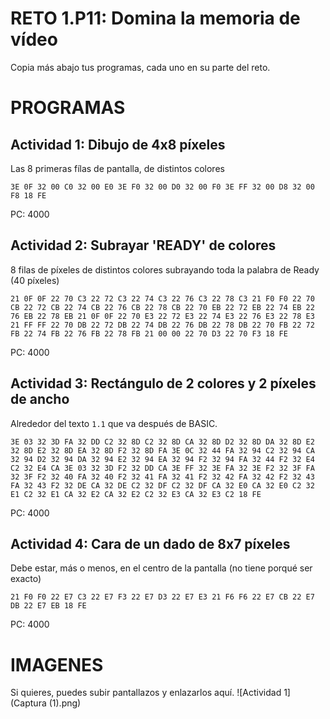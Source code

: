# RETO 1.P11: Domina la memoria de vídeo
Copia más abajo tus programas, cada uno en su parte del reto.

# PROGRAMAS

## Actividad 1: Dibujo de 4x8 píxeles
Las 8 primeras fílas de pantalla, de distintos colores
```
3E 0F 32 00 C0 32 00 E0 3E F0 32 00 D0 32 00 F0 3E FF 32 00 D8 32 00 F8 18 FE
```
PC: 4000

## Actividad 2: Subrayar 'READY' de colores
8 filas de píxeles de distintos colores subrayando toda la palabra de Ready (40 píxeles)
```
21 0F 0F 22 70 C3 22 72 C3 22 74 C3 22 76 C3 22 78 C3 21 F0 F0 22 70 CB 22 72 CB 22 74 CB 22 76 CB 22 78 CB 22 70 EB 22 72 EB 22 74 EB 22 76 EB 22 78 EB 21 0F 0F 22 70 E3 22 72 E3 22 74 E3 22 76 E3 22 78 E3 21 FF FF 22 70 DB 22 72 DB 22 74 DB 22 76 DB 22 78 DB 22 70 FB 22 72 FB 22 74 FB 22 76 FB 22 78 FB 21 00 00 22 70 D3 22 70 F3 18 FE
```
PC: 4000

## Actividad 3: Rectángulo de 2 colores y 2 píxeles de ancho
Alrededor del texto `1.1` que va después de BASIC.
```
3E 03 32 3D FA 32 DD C2 32 8D C2 32 8D CA 32 8D D2 32 8D DA 32 8D E2 32 8D E2 32 8D EA 32 8D F2 32 8D FA 3E 0C 32 44 FA 32 94 C2 32 94 CA 32 94 D2 32 94 DA 32 94 E2 32 94 EA 32 94 F2 32 94 FA 32 44 F2 32 E4 C2 32 E4 CA 3E 03 32 3D F2 32 DD CA 3E FF 32 3E FA 32 3E F2 32 3F FA 32 3F F2 32 40 FA 32 40 F2 32 41 FA 32 41 F2 32 42 FA 32 42 F2 32 43 FA 32 43 F2 32 DE CA 32 DE C2 32 DF C2 32 DF CA 32 E0 CA 32 E0 C2 32 E1 C2 32 E1 CA 32 E2 CA 32 E2 C2 32 E3 CA 32 E3 C2 18 FE
```
PC: 4000

## Actividad 4: Cara de un dado de 8x7 píxeles
Debe estar, más o menos, en el centro de la pantalla (no tiene porqué ser exacto)
```
21 F0 F0 22 E7 C3 22 E7 F3 22 E7 D3 22 E7 E3 21 F6 F6 22 E7 CB 22 E7 DB 22 E7 EB 18 FE
```
PC: 4000

# IMAGENES
Si quieres, puedes subir pantallazos y enlazarlos aquí.
![Actividad 1](Captura (1).png)

